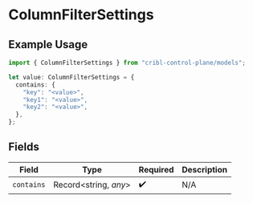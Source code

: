 # ColumnFilterSettings

## Example Usage

```typescript
import { ColumnFilterSettings } from "cribl-control-plane/models";

let value: ColumnFilterSettings = {
  contains: {
    "key": "<value>",
    "key1": "<value>",
    "key2": "<value>",
  },
};
```

## Fields

| Field                 | Type                  | Required              | Description           |
| --------------------- | --------------------- | --------------------- | --------------------- |
| `contains`            | Record<string, *any*> | :heavy_check_mark:    | N/A                   |